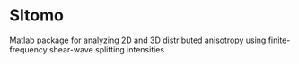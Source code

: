 # SItomo
Matlab package for analyzing 2D and 3D distributed anisotropy using finite-frequency shear-wave splitting intensities
